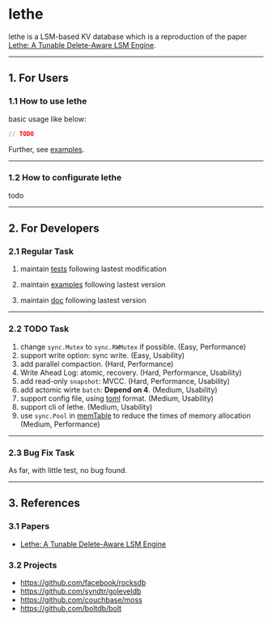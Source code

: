 # lethe

lethe is a LSM-based KV database which is a reproduction of the paper [Lethe: A Tunable Delete-Aware LSM Engine](https://dl.acm.org/doi/10.1145/3318464.3389757).

---

## 1. For Users

### 1.1 How to use lethe

basic usage like below:

```go
// TODO
```

Further, see [examples](./examples).

---

### 1.2 How to configurate lethe

todo

---

## 2. For Developers

### 2.1 Regular Task

1. maintain [tests](./tests) following lastest modification

2. maintain [examples](./examples) following lastest version

3. maintain [doc](./doc) following lastest version

---

### 2.2 TODO Task

1. change `sync.Mutex` to `sync.RWMutex` if possible. (Easy, Performance)
2. support write option: sync write. (Easy, Usability)
3. add parallel compaction. (Hard, Performance)
4. Write Ahead Log: atomic, recovery. (Hard, Performance, Usability)
5. add read-only `snapshot`: MVCC. (Hard, Performance, Usability)
6. add actomic wirte `batch`: **Depend on 4**. (Medium, Usability)
7. support config file, using [toml](https://pkg.go.dev/github.com/BurntSushi/toml) format. (Medium, Usability)
8. support cli of lethe. (Medium, Usability)
9. use `sync.Pool` in [memTable](./memtable.go) to reduce the times of memory allocation (Medium, Performance)

---

### 2.3 Bug Fix Task

As far, with little test, no bug found.

---

## 3. References

### 3.1 Papers

- [Lethe: A Tunable Delete-Aware LSM Engine](https://dl.acm.org/doi/10.1145/3318464.3389757)

### 3.2 Projects

- https://github.com/facebook/rocksdb
- https://github.com/syndtr/goleveldb
- https://github.com/couchbase/moss
- https://github.com/boltdb/bolt
